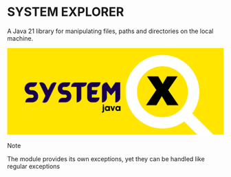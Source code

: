 # SYSTEM EXPLORER
A Java 21 library for manipulating files, paths and directories on the local machine.

![LOGO](https://github.com/YounesRabeh/system-explorer/blob/20d25b8924546199900159ccad52c5d37f690476/github/SYSTEM%20EXPLORER.png)


> [!NOTE] 
> The module provides its own exceptions, yet they can be handled like regular exceptions
